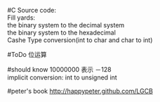 #C
Source code:    
Fill yards:   
the binary system  to  the decimal system   
the binary system  to  the hexadecimal  
Cashe
Type conversion(int to char and char to int)




#ToDo
位运算





#should know
10000000 表示 －128  
    implicit conversion: int to unsigned int






#peter's book
http://happypeter.github.com/LGCB
